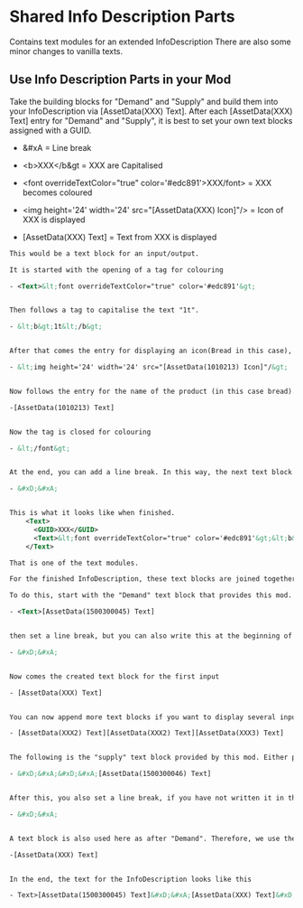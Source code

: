 # Shared Info Description Parts

Contains text modules for an extended InfoDescription
There are also some minor changes to vanilla texts.


## Use Info Description Parts in your Mod

Take the building blocks for "Demand" and "Supply" and build them into your InfoDescription via [AssetData(XXX) Text].
After each [AssetData(XXX) Text] entry for "Demand" and "Supply", it is best to set your own text blocks assigned with a GUID.


- &#xD;&#xA = Line break

- &lt;b&gt;XXX&lt;/b&gt = XXX are Capitalised 

- &lt;font overrideTextColor="true" color='#edc891'&gt;XXX/font&gt; = XXX becomes coloured

- &lt;img height='24' width='24' src="[AssetData(XXX) Icon]"/&gt; = Icon of XXX is displayed

- [AssetData(XXX) Text] = Text from XXX is displayed

```xml
This would be a text block for an input/output.

It is started with the opening of a tag for colouring  

- <Text>&lt;font overrideTextColor="true" color='#edc891'&gt;


Then follows a tag to capitalise the text "1t".

- &lt;b&gt;1t&lt;/b&gt; 


After that comes the entry for displaying an icon(Bread in this case), it is best to put a space after the end of the capitalisation tag.

- &lt;img height='24' width='24' src="[AssetData(1010213) Icon]"/&gt;


Now follows the entry for the name of the product (in this case bread). It is also best to leave a space between the icon and the text.

-[AssetData(1010213) Text]


Now the tag is closed for colouring

- &lt;/font&gt;


At the end, you can add a line break. In this way, the next text block you start would begin directly on a new line.

- &#xD;&#xA;


This is what it looks like when finished.
    <Text>
      <GUID>XXX</GUID>
      <Text>&lt;font overrideTextColor="true" color='#edc891'&gt;&lt;b&gt;1t&lt;/b&gt; &lt;img height='24' width='24' src="[AssetData(1010213) Icon]"/&gt; [AssetData(1010213) Text]&lt;/font&gt;&#xD;&#xA;</Text>
    </Text>

That is one of the text modules.

For the finished InfoDescription, these text blocks are joined together via [AssetData(XXX) Text].

To do this, start with the "Demand" text block that provides this mod.

- <Text>[AssetData(1500300045) Text]


then set a line break, but you can also write this at the beginning of the text block that is to follow "Demand".

- &#xD;&#xA;


Now comes the created text block for the first input

- [AssetData(XXX) Text]


You can now append more text blocks if you want to display several inputs.

- [AssetData(XXX2) Text][AssetData(XXX2) Text][AssetData(XXX3) Text]


The following is the "supply" text block provided by this mod. Either place 2 line breaks bevor this to create a line space, or place them at the end of the last text block before "Supply".

- &#xD;&#xA;&#xD;&#xA;[AssetData(1500300046) Text]


After this, you also set a line break, if you have not written it in the first text block after "Supply".

- &#xD;&#xA;


A text block is also used here as after "Demand". Therefore, we use the familiar block here.

-[AssetData(XXX) Text]


In the end, the text for the InfoDescription looks like this

- Text>[AssetData(1500300045) Text]&#xD;&#xA;[AssetData(XXX) Text]&#xD;&#xA;&#xD;&#xA;[AssetData(1500300046) Text][AssetData(XXX) Text]

```
